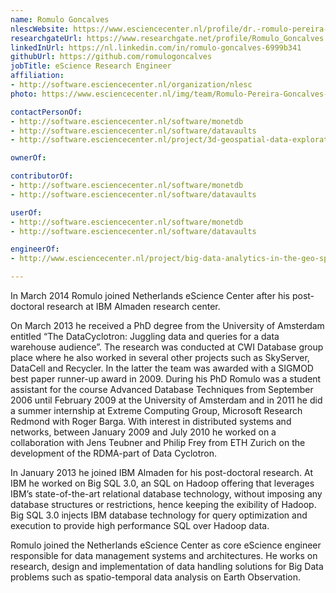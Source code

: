 ```yaml
---
name: Romulo Goncalves
nlescWebsite: https://www.esciencecenter.nl/profile/dr.-romulo-pereira-goncalves
researchgateUrl: https://www.researchgate.net/profile/Romulo_Goncalves
linkedInUrl: https://nl.linkedin.com/in/romulo-goncalves-6999b341
githubUrl: https://github.com/romulogoncalves
jobTitle: eScience Research Engineer
affiliation:
- http://software.esciencecenter.nl/organization/nlesc
photo: https://www.esciencecenter.nl/img/team/Romulo-Pereira-Goncalves-new.jpg

contactPersonOf:
- http://software.esciencecenter.nl/software/monetdb
- http://software.esciencecenter.nl/software/datavaults
- http://software.esciencecenter.nl/project/3d-geospatial-data-exploration-for-modern-risk-management-systems

ownerOf:

contributorOf:
- http://software.esciencecenter.nl/software/monetdb
- http://software.esciencecenter.nl/software/datavaults

userOf:
- http://software.esciencecenter.nl/software/monetdb
- http://software.esciencecenter.nl/software/datavaults

engineerOf:
- http://www.esciencecenter.nl/project/big-data-analytics-in-the-geo-spatial-domain

---
```

In March 2014 Romulo joined Netherlands eScience Center after his post-doctoral research at IBM Almaden research center.

On March 2013 he received a PhD degree from the University of Amsterdam entitled “The DataCyclotron: Juggling data and queries for a data warehouse audience”. The research was conducted at CWI Database group place where he also worked in several other projects such as SkyServer, DataCell and Recycler. In the latter the team was awarded with a SIGMOD best paper runner-up award in 2009. During his PhD Romulo was a student assistant for the course Advanced Database Techniques from September 2006 until February 2009 at the University of Amsterdam and in 2011 he did a summer internship at Extreme Computing Group, Microsoft Research Redmond with Roger Barga. With interest in distributed systems and networks, between January 2009 and July 2010 he worked on a collaboration with Jens Teubner and Philip Frey from ETH Zurich on the development of the RDMA-part of Data Cyclotron.

In January 2013 he joined IBM Almaden for his post-doctoral research. At IBM he worked on Big SQL 3.0, an SQL on Hadoop offering that leverages IBM’s state-of-the-art relational database technology, without imposing any database structures or restrictions, hence keeping the exibility of Hadoop. Big SQL 3.0 injects IBM database technology for query optimization and execution to provide high performance SQL over Hadoop data.

Romulo joined the Netherlands eScience Center as core eScience engineer responsible for data management systems and architectures. He works on research, design and implementation of data handling solutions for Big Data problems such as spatio-temporal data analysis on Earth Observation.
